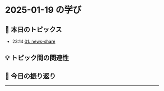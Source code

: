 # 2025-01-19 の学び

## 📝 本日のトピックス

- 23:14 [01. news-share](./01-news-share/)

## 💡 トピック間の関連性

## 📌 今日の振り返り

---
